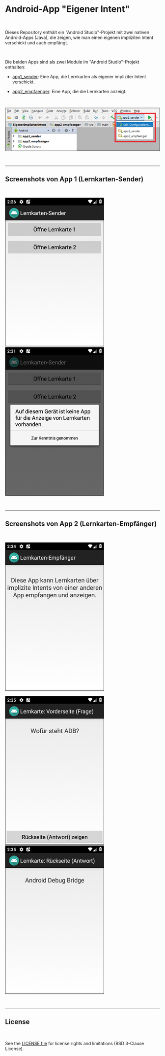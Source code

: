 # Android-App "Eigener Intent" #

<br>

Dieses Repository enthält ein "Android Studio"-Projekt mit zwei nativen Android-Apps (Java), die zeigen, 
wie man einen eigenen impliziten Intent verschickt und auch empfängt.

<br>

Die beiden Apps sind als zwei Module im "Android Studio"-Projekt enthalten:

* [app1_sender](app1_sender): Eine App, die Lernkarten als eigener impliziter Intent verschickt.

* [app2_empfaenger](app2_empfaenger): Eine App, die die Lernkarten anzeigt.

<br>

![Screenshot showing how to choose which app (module) to start](screenshot_ChooseAppModule.png) 

<br>

----

## Screenshots von App 1 (Lernkarten-Sender) ##

<br>

![Screenshot of sender app (1)](screenshot_sender_1.png) &nbsp; ![Screenshot of sender app (2)](screenshot_sender_2.png) 

<br>

----

## Screenshots von App 2 (Lernkarten-Empfänger) ##

<br>

![Screenshot of receiver app (1)](screenshot_receiver_1.png)

![Screenshot of receiver app (2)](screenshot_receiver_2.png) &nbsp; ![Screenshot of receiver app (3)](screenshot_receiver_3.png)

<br>

----

## License #

<br>

See the [LICENSE file](LICENSE.md) for license rights and limitations (BSD 3-Clause License).

<br>
